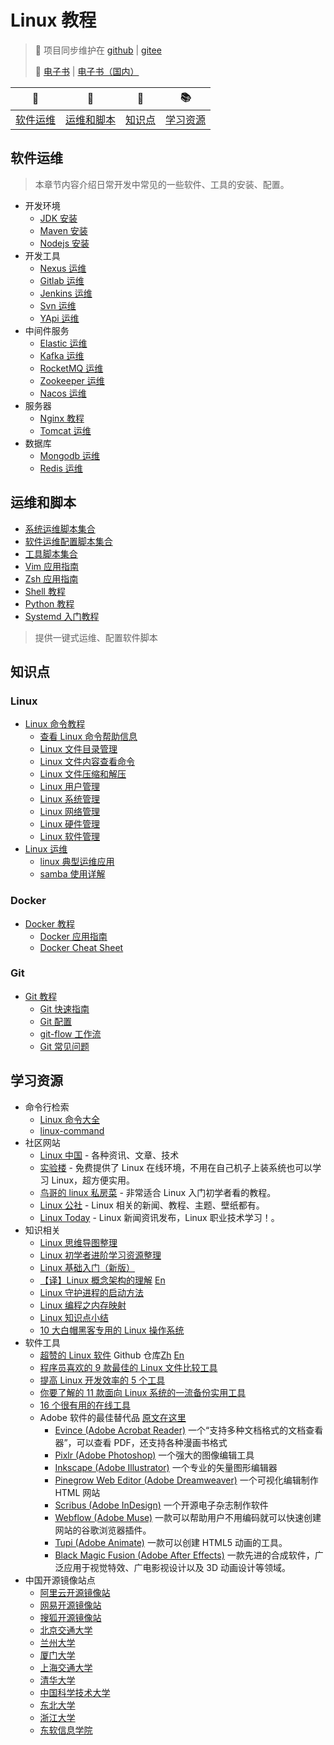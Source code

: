 # Linux 教程

> 🔁 项目同步维护在 [github](https://github.com/dunwu/linux-tutorial) | [gitee](https://gitee.com/turnon/linux-tutorial)
>
> 📖 [电子书](https://dunwu.github.io/linux-tutorial/) | [电子书（国内）](http://turnon.gitee.io/linux-tutorial/)

|       :wrench:        |        :shell:        |      :memo:       |        📚        |
| :-------------------: | :-------------------: | :---------------: | :-------------------: |
| [软件运维](#软件运维) | [运维和脚本](#运维和脚本) | [知识点](#知识点) | [学习资源](#学习资源) |

## 软件运维

> 本章节内容介绍日常开发中常见的一些软件、工具的安装、配置。

- 开发环境
  - [JDK 安装](docs/linux/soft/jdk-install.md)
  - [Maven 安装](docs/linux/soft/maven-install.md)
  - [Nodejs 安装](docs/linux/soft/nodejs-install.md)
- 开发工具
  - [Nexus 运维](docs/linux/soft/nexus-ops.md)
  - [Gitlab 运维](docs/linux/soft/kafka-install.md)
  - [Jenkins 运维](docs/linux/soft/jenkins.md)
  - [Svn 运维](docs/linux/soft/svn-ops.md)
  - [YApi 运维](docs/linux/soft/yapi-ops.md)
- 中间件服务
  - [Elastic 运维](docs/linux/soft/elastic)
  - [Kafka 运维](docs/linux/soft/kafka-install.md)
  - [RocketMQ 运维](docs/linux/soft/rocketmq-install.md)
  - [Zookeeper 运维](docs/linux/soft/zookeeper-install.md)
  - [Nacos 运维](docs/linux/soft/nacos-install.md)
- 服务器
  - [Nginx 教程](https://github.com/dunwu/nginx-tutorial)
  - [Tomcat 运维](docs/linux/soft/tomcat-install.md)
- 数据库
  - [Mongodb 运维](docs/linux/soft/mongodb-ops.md)
  - [Redis 运维](docs/linux/soft/redis-ops.md)

## 运维和脚本

- [系统运维脚本集合](https://github.com/dunwu/linux-tutorial/tree/master/codes/linux/sys)
- [软件运维配置脚本集合](https://github.com/dunwu/linux-tutorial/tree/master/codes/linux/soft)
- [工具脚本集合](https://github.com/dunwu/linux-tutorial/tree/master/codes/linux/soft)
- [Vim 应用指南](docs/linux/ops/vim.md)
- [Zsh 应用指南](docs/linux/ops/zsh.md)
- [Shell 教程](docs/linux/ops/shell.md)
- [Python 教程](docs/linux/ops/python.md)
- [Systemd 入门教程](docs/linux/ops/systemd.md)

> 提供一键式运维、配置软件脚本

## 知识点

### Linux

- [Linux 命令教程](docs/linux/cli/README.md)
  - [查看 Linux 命令帮助信息](docs/linux/cli/查看Linux命令帮助信息.md)
  - [Linux 文件目录管理](docs/linux/cli/Linux文件目录管理.md)
  - [Linux 文件内容查看命令](docs/linux/cli/Linux文件内容查看编辑.md)
  - [Linux 文件压缩和解压](docs/linux/cli/Linux文件压缩和解压.md)
  - [Linux 用户管理](docs/linux/cli/Linux用户管理.md)
  - [Linux 系统管理](docs/linux/cli/Linux系统管理.md)
  - [Linux 网络管理](docs/linux/cli/Linux网络管理.md)
  - [Linux 硬件管理](docs/linux/cli/Linux硬件管理.md)
  - [Linux 软件管理](docs/linux/cli/Linux硬件管理.md)
- [Linux 运维](docs/linux/ops/README.md)
  - [linux 典型运维应用](docs/linux/ops/linux典型运维应用.md)
  - [samba 使用详解](docs/linux/ops/samba使用详解.md)

### Docker

- [Docker 教程](docs/docker)
  - [Docker 应用指南](docs/docker/docker.md)
  - [Docker Cheat Sheet](docs/docker/docker-cheat-sheet.md)

### Git

- [Git 教程](docs/git/README.md)
  - [Git 快速指南](docs/git/git-quickstart.md)
  - [Git 配置](docs/git/git-configuration.md)
  - [git-flow 工作流](docs/git/git-flow.md)
  - [Git 常见问题](docs/git/git-faq.md)

## 学习资源

- 命令行检索
  - [Linux 命令大全](http://man.linuxde.net/)
  - [linux-command](https://jaywcjlove.gitee.io/linux-command/)
- 社区网站
  - [Linux 中国](https://linux.cn/) - 各种资讯、文章、技术
  - [实验楼](https://www.shiyanlou.com/) - 免费提供了 Linux 在线环境，不用在自己机子上装系统也可以学习 Linux，超方便实用。
  - [鸟哥的 linux 私房菜](http://linux.vbird.org/) - 非常适合 Linux 入门初学者看的教程。
  - [Linux 公社](http://www.linuxidc.com/) - Linux 相关的新闻、教程、主题、壁纸都有。
  - [Linux Today](http://www.linuxde.net) - Linux 新闻资讯发布，Linux 职业技术学习！。
- 知识相关
  - [Linux 思维导图整理](http://www.jianshu.com/p/59f759207862)
  - [Linux 初学者进阶学习资源整理](http://www.jianshu.com/p/fe2a790b41eb)
  - [Linux 基础入门（新版）](https://www.shiyanlou.com/courses/1)
  - [【译】Linux 概念架构的理解](http://www.jianshu.com/p/c5ae8f061cfe) [En](http://oss.org.cn/ossdocs/linux/kernel/a1/index.html)
  - [Linux 守护进程的启动方法](http://www.ruanyifeng.com/blog/2016/02/linux-daemon.html)
  - [Linux 编程之内存映射](https://www.shiyanlou.com/questions/2992)
  - [Linux 知识点小结](https://blog.huachao.me/2016/1/Linux%E7%9F%A5%E8%AF%86%E7%82%B9%E5%B0%8F%E7%BB%93/)
  - [10 大白帽黑客专用的 Linux 操作系统](https://linux.cn/article-6971-1.html)
- 软件工具
  - [超赞的 Linux 软件](https://www.gitbook.com/book/alim0x/awesome-linux-software-zh_cn/details) Github 仓库[Zh](https://github.com/alim0x/Awesome-Linux-Software-zh_CN) [En](https://github.com/VoLuong/Awesome-Linux-Software)
  - [程序员喜欢的 9 款最佳的 Linux 文件比较工具](http://os.51cto.com/art/201607/513796.htm)
  - [提高 Linux 开发效率的 5 个工具](http://www.codeceo.com/article/5-linux-productivity-tools.html)
  - [你要了解的 11 款面向 Linux 系统的一流备份实用工具](http://os.51cto.com/art/201603/508027.htm)
  - [16 个很有用的在线工具](http://www.simlinux.com/archives/264.html)
  - Adobe 软件的最佳替代品 [原文在这里](https://linux.cn/article-8928-1.html)
    - [Evince (Adobe Acrobat Reader)](https://wiki.gnome.org/Apps/Evince) 一个“支持多种文档格式的文档查看器”，可以查看 PDF，还支持各种漫画书格式
    - [Pixlr (Adobe Photoshop)](https://pixlr.com/) 一个强大的图像编辑工具
    - [Inkscape (Adobe Illustrator)](https://inkscape.org/zh/) 一个专业的矢量图形编辑器
    - [Pinegrow Web Editor (Adobe Dreamweaver)](https://pinegrow.com/) 一个可视化编辑制作 HTML 网站
    - [Scribus (Adobe InDesign)](https://www.scribus.net/) 一个开源电子杂志制作软件
    - [Webflow (Adobe Muse)](https://webflow.com/) 一款可以帮助用户不用编码就可以快速创建网站的谷歌浏览器插件。
    - [Tupi (Adobe Animate)](http://www.maefloresta.com/portal/) 一款可以创建 HTML5 动画的工具。
    - [Black Magic Fusion (Adobe After Effects)](https://www.blackmagicdesign.com) 一款先进的合成软件，广泛应用于视觉特效、广电影视设计以及 3D 动画设计等领域。
- 中国开源镜像站点
  - [阿里云开源镜像站](http://mirrors.aliyun.com/)
  - [网易开源镜像站](http://mirrors.163.com/)
  - [搜狐开源镜像站](http://mirrors.sohu.com/)
  - [北京交通大学](http://mirror.bjtu.edu.cn/)
  - [兰州大学](http://mirror.lzu.edu.cn/)
  - [厦门大学](http://mirrors.xmu.edu.cn/)
  - [上海交通大学](http://ftp.sjtu.edu.cn/)
  - [清华大学](http://mirrors.tuna.tsinghua.edu.cn/)
  - [中国科学技术大学](http://mirrors.ustc.edu.cn/)
  - [东北大学](http://mirror.neu.edu.cn/)
  - [浙江大学](http://mirrors.zju.edu.cn/)
  - [东软信息学院](http://mirrors.neusoft.edu.cn/)
